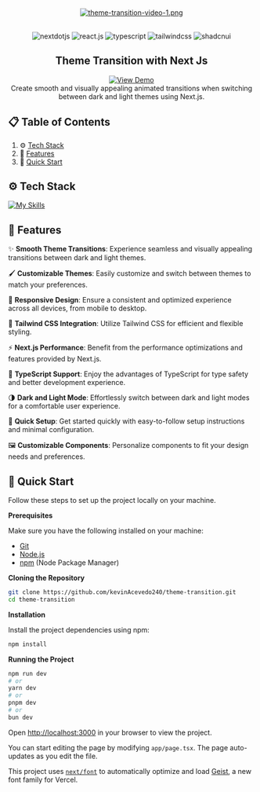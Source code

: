 
<div align="center">
  
  <br />

[![theme-transition-video-1.png](https://i.postimg.cc/K8R5gXHW/theme-transition-video-1.png)](https://www.kevin-acevedo.dev/)

  <br/>

  <div>
    <img src="https://img.shields.io/badge/-Next_JS-black?style=for-the-badge&logoColor=white&logo=nextdotjs&color=000000" alt="nextdotjs" />
    <img src="https://img.shields.io/badge/-React_JS-black?style=for-the-badge&logoColor=white&logo=react&color=61DAFB" alt="react.js" />
    <img src="https://img.shields.io/badge/-Typescript-black?style=for-the-badge&logoColor=white&logo=typescript&color=3178C6" alt="typescript" />
    <img src="https://img.shields.io/badge/-Tailwind_CSS-black?style=for-the-badge&logoColor=white&logo=tailwindcss&color=06B6D4" alt="tailwindcss" />
    <img src="https://img.shields.io/badge/shadcn%2Fui-000000?style=for-the-badge&logo=shadcnui&logoColor=white" alt="shadcnui" />
    
  </div>

  <h2 align="center">Theme Transition with Next Js</h2>
  <div align="center">
    <a href="https://theme-transition.vercel.app/" target="_blank">
        <img src="https://img.shields.io/badge/Demo-View%20Demo-blue?style=for-the-badge" alt="View Demo">
    </a>
</div>

<div align="center">
    Create smooth and visually appealing animated transitions when switching between dark and light themes using Next.js.
</div>

</div>

## 📋 <a name="table">Table of Contents</a>

1. ⚙️ [Tech Stack](#tech-stack)
2. 🔋 [Features](#features)
3. 🤸 [Quick Start](#quick-start)


## <a name="tech-stack">⚙️ Tech Stack</a>

[![My Skills](https://skillicons.dev/icons?i=tailwind,typescript,react,nextjs)](https://skillicons.dev)<br/>

## <a name="features">🔋 Features</a>

✨ **Smooth Theme Transitions**: Experience seamless and visually appealing transitions between dark and light themes.

🖌️ **Customizable Themes**: Easily customize and switch between themes to match your preferences.

📱 **Responsive Design**: Ensure a consistent and optimized experience across all devices, from mobile to desktop.

🎨 **Tailwind CSS Integration**: Utilize Tailwind CSS for efficient and flexible styling.

⚡ **Next.js Performance**: Benefit from the performance optimizations and features provided by Next.js.

🔧 **TypeScript Support**: Enjoy the advantages of TypeScript for type safety and better development experience.

🌗 **Dark and Light Mode**: Effortlessly switch between dark and light modes for a comfortable user experience.

🚀 **Quick Setup**: Get started quickly with easy-to-follow setup instructions and minimal configuration.

🖼️ **Customizable Components**: Personalize components to fit your design needs and preferences.


## <a name="quick-start">🤸 Quick Start</a>

Follow these steps to set up the project locally on your machine.

**Prerequisites**

Make sure you have the following installed on your machine:

- [Git](https://git-scm.com/)
- [Node.js](https://nodejs.org/en)
- [npm](https://www.npmjs.com/) (Node Package Manager)

**Cloning the Repository**

```bash
git clone https://github.com/kevinAcevedo240/theme-transition.git
cd theme-transition
```

**Installation**

Install the project dependencies using npm:

```bash
npm install
```

**Running the Project**

```bash
npm run dev
# or
yarn dev
# or
pnpm dev
# or
bun dev
```

Open [http://localhost:3000](http://localhost:3000) in your browser to view the project.

You can start editing the page by modifying `app/page.tsx`. The page auto-updates as you edit the file.

This project uses [`next/font`](https://nextjs.org/docs/app/building-your-application/optimizing/fonts) to automatically optimize and load [Geist](https://vercel.com/font), a new font family for Vercel.
